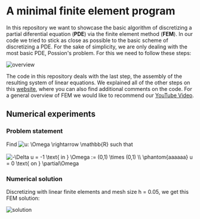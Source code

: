 # A minimal finite element program

In this repository we want to showcase the basic algorithm of discretizing a 
partial diferential equation (**PDE**) via the finite element method (**FEM**).
In our code we tried to stick as close as possible to the basic scheme of discretizing a PDE.
For the sake of simplicity, we are only dealing with the most basic PDE, Possion's problem. For this we
need to follow these steps:

![overview](https://user-images.githubusercontent.com/57176416/99834070-47b91280-2b63-11eb-8724-892ff9871833.png)

The code in this repository deals with the last step, the assembly of the resulting system of linear equations. We explained all of the other steps on this [website](http://julianroth.org/documentation/fem/), where you can also find additional comments on the code.
For a general overview of FEM we would like to recommend our [YouTube Video](https://www.youtube.com/watch?v=P4lBRuY7pC4).

## Numerical experiments

### Problem statement
Find <img src="https://latex.codecogs.com/gif.latex?u:&space;\Omega&space;\rightarrow&space;\mathbb{R}" title="u: \Omega \rightarrow \mathbb{R}" /> such that <br><br>
<img src="https://latex.codecogs.com/gif.latex?-\Delta&space;u&space;=&space;-1&space;\text{&space;in&space;}&space;\Omega&space;:=&space;(0,1)&space;\times&space;(0,1)&space;\\&space;\phantom{aaaaaa}&space;u&space;=&space;0&space;\text{&space;on&space;}&space;\partial\Omega" title="-\Delta u = -1 \text{ in } \Omega := (0,1) \times (0,1) \\ \phantom{aaaaaa} u = 0 \text{ on } \partial\Omega" />

### Numerical solution
Discretizing with linear finite elements and mesh size h = 0.05, we get this FEM solution:

![solution](https://user-images.githubusercontent.com/42407091/99839508-19d7cc00-2b6b-11eb-8b39-ba331b80b285.png)
